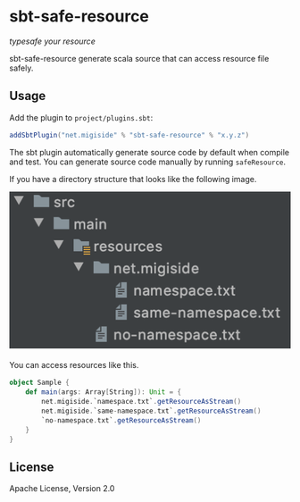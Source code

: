 sbt-safe-resource
=================
*typesafe your resource*

sbt-safe-resource generate scala source that can access resource file safely.

Usage
-----
Add the plugin to `project/plugins.sbt`:

```scala
addSbtPlugin("net.migiside" % "sbt-safe-resource" % "x.y.z")
```

The sbt plugin automatically generate source code by default when compile and test. You can generate source code manually by running `safeResource`.

If you have a directory structure that looks like the following image.

![directory structure](img/structure.png)

You can access resources like this.

```scala
object Sample {
    def main(args: Array[String]): Unit = {
        net.migiside.`namespace.txt`.getResourceAsStream()
        net.migiside.`same-namespace.txt`.getResourceAsStream()
        `no-namespace.txt`.getResourceAsStream()
    }
}
```

License
-------
Apache License, Version 2.0
